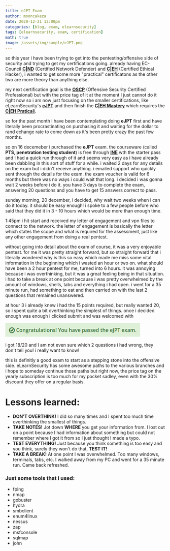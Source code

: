 ```yaml
---
title: eJPT Exam
author: mooncakeza
date: 2020-12-21 12:00pm
categories: [blog, exam, elearnsecurity]
tags: [elearnsecurity, exam, certification]
math: true
image: /assets/img/sample/eJPT.png
---
```

<p>
so this year i have been trying to get into the pentesting/offensive side of security and trying to get my certifications going. already having EC-Council <a href="https://www.eccouncil.org/programs/certified-network-security-course/"><b>C|ND</b></a> (Certified Network Defender) and <a href="https://www.eccouncil.org/programs/certified-ethical-hacker-ceh/"><b>C|EH</b></a> (Certified Ethical Hacker), i wanted to get some more "practical" certificatons as the other two are more theory than anything else.
</p>
<p>
my next certification goal is the <a href="https://www.offensive-security.com/pwk-oscpi/"><b>OSCP</b></a> (Offensive Security Certified Professional) but with the price tag of it at the moment I just cannot do it right now so i am now just focusing on the smaller certifications, like eLearnSecurity's <a href="https://elearnsecurity.com/product/ejpt-certification/"><b>eJPT</b></a> and then finish the <a href="https://www.eccouncil.org/programs/certified-ethical-hacker-ceh-master/"><b>C|EH Mastery</b></a> which requires the <a href="https://www.eccouncil.org/programs/certified-ethical-hacker-ceh-practical/"><b>C|EH Pratical</b>i</a>.
</p>
<p>
so for the past month i have been contemplating doing <b>eJPT</b> first and have literally been procrastinating on purchasing it and waiting for the dollar to rand echange rate to come down as it's been pretty crazy the past few months.
</p>
<p>
so on 16 decemeber i purchased the <b>eJPT</b> exam. the courseware (called <b>PTS, penetration testing student</b>) is free through <a href="https://ine.com/"><b>INE</b></a> wth the starter pass and I had a quick run through of it and seems very easy as i have already been dabbling in this sort of stuff for a while. i waited 2 days for any details on the exam but i didn't receive anything. i emailed support who quickly sent through the details for the exam.
the exam voucher is valid for 6 months but there was no ways i could wait that long. i decided i was gonna wait 2 weeks before i do it. you have 3 days to complete the exam, answering 20 questions and you have to get 15 answers correct to pass. 
</p>
<p>
sunday morning, 20 december, i decided, why wait two weeks when i can do it today. it should be easy enough! i spoke to a few people before who said that they did it in 3 - 10 hours which would be more than enough time.
</p>
<p>
1:45pm i hit start and received my letter of engagement and vpn files to connect to the network.
the letter of engagement is basically the letter which states the scope and what is required for the assessment, just like any other engagement from doing a real pentest.
</p>
<p>
without going into detail about the exam of course, it was a very enjoyable pentest. for me it was pretty straight forward, but so straight forward that i literally wondered why is this so easy which made me miss some vital information in the beginning which i wasted an hour or two on.
what should have been a 2 hour pentest for me, turned into 6 hours. it was annoying because i was overthinking, but it was a great feeling being in that situation. i had to take a break at one point because i was pretty overwhelmed by the amount of windows, shells, tabs and everything i had open. i went for a 35 minute run, had something to eat and then carried on with the last 2 questions that remained unanswered.
</p>
<p>
at hour 3 i already knew i had the 15 points required, but really wanted 20, so i spent quite a bit overthinking the simplest of things.
once i decided enough was enough i clicked submit and was welcomed with
<p>
<img src="/assets/img/sample/eJPTcongrats.png">
</p>
<p>
i got 18/20 and I am not even sure which 2 questions i had wrong, they don't tell you! i really want to know!
</p>
<p>
this is definitly a good exam to start as a stepping stone into the offensive side. eLearnSecurity has some awesome paths to the various branches and i hope to someday continue those paths but right now, the price tag on the yearly subscription is too much for my pocket sadley, even with the 30% discount they offer on a regular basis.
</p>
<h1>Lessons learned:</h1>
<ul>
<li><b>DON'T OVERTHINK!</b> I did so many times and I spent too much time overthinking the smallest of things.</li>
<li><b>TAKE NOTES!</b> Jot down <b>WHERE</b> you get your information from. I lost out on a point because I had information about something but could not remember where I got it from so I just thought I made a typo.</li>
<li><b>TEST EVERYTHING!</b> Just because you think something is too easy and you think, surely they won't do that, <b>TEST IT!</b></li>
<li><b>TAKE A BREAK!</b> At one point I was overwhelmed. Too many windows, terminals, tabs, etc. I walked away from my PC and went for a 35 minute run. Came back refreshed.</li>
</ul>
<h3>Just some tools that i used:</h3>
<ul>
<li>fping</li>
<li>nmap</li>
<li>gobuster</li>
<li>hydra</li>
<li>smbclient</li>
<li>enum4linux</li>
<li>nessus</li>
<li>zap</li>
<li>msfconsole</li>
<li>sqlmap</li>
<li>john</li>
</ul>

